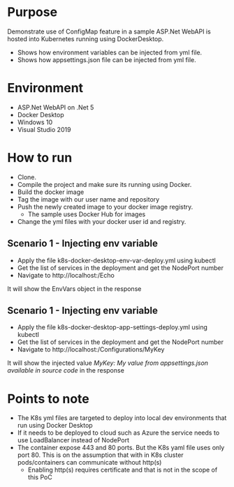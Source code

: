 # Purpose

Demonstrate use of ConfigMap feature in a sample ASP.Net WebAPI is hosted into Kubernetes running using DockerDesktop.

- Shows how environment variables can be injected from yml file.
- Shows how appsettings.json file can be injected from yml file.

# Environment
- ASP.Net WebAPI on .Net 5
- Docker Desktop
- Windows 10
- Visual Studio 2019

# How to run
- Clone.
- Compile the project and make sure its running using Docker.
- Build the docker image
- Tag the image with our user name and repository
- Push the newly created image to your docker image registry.
  - The sample uses Docker Hub for images
- Change the yml files with your docker user id and registry.

## Scenario 1 - Injecting env variable

- Apply the file k8s-docker-desktop-env-var-deploy.yml using kubectl
- Get the list of services in the deployment and get the NodePort number
- Navigate to http://localhost:<port number>/Echo

It will show the EnvVars object in the response

## Scenario 1 - Injecting env variable
- Apply the file k8s-docker-desktop-app-settings-deploy.yml using kubectl
- Get the list of services in the deployment and get the NodePort number
- Navigate to http://localhost:<port number>/Configurations/MyKey

It will show the injected value *MyKey: My value from appsettings.json available in source code* in the response

# Points to note
- The K8s yml files are targeted to deploy into local dev environments that run using Docker Desktop
- If it needs to be deployed to cloud such as Azure the service needs to use LoadBalancer instead of NodePort  
- The container expose 443 and 80 ports. But the K8s yaml file uses only port 80. This is on the assumption that with in K8s cluster pods/containers can communicate without http(s)
  - Enabling http(s) requires certificate and that is not in the scope of this PoC
